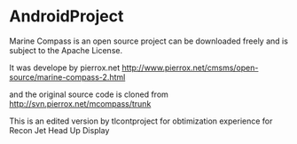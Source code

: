 # AndroidProject
Marine Compass is an open source project can be downloaded freely and is subject to the Apache License.

It was develope by pierrox.net
http://www.pierrox.net/cmsms/open-source/marine-compass-2.html

and the original source code is cloned from
http://svn.pierrox.net/mcompass/trunk

This is an edited version by tlcontproject for obtimization experience for Recon Jet Head Up Display
